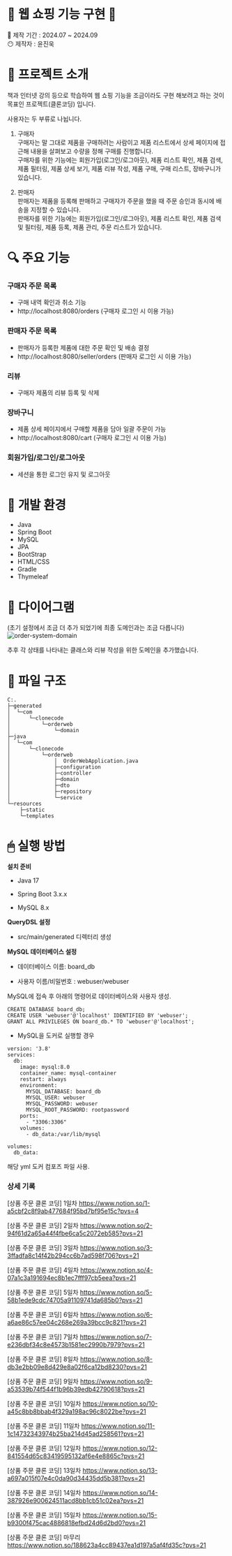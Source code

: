 # 🛒 웹 쇼핑 기능 구현 🛒

📆 제작 기간 : 2024.07 ~ 2024.09  
😶 제작자 : 윤진욱


# 🧩 프로젝트 소개  

책과 인터넷 강의 등으로 학습하여 웹 쇼핑 기능을 조금이라도 구현 해보려고 하는 것이 목표인 프로젝트(클론코딩) 입니다.

사용자는 두 부류로 나뉩니다.
1. 구매자 </br>
   구매자는 말 그대로 제품을 구매하려는 사람이고 제품 리스트에서 상세 페이지에 접근해 내용을 살펴보고 수량을 정해 구매를 진행합니다. </br>
   구매자를 위한 기능에는 회원가입(로그인/로그아웃), 제품 리스트 확인, 제품 검색, 제품 필터링, 제품 상세 보기, 제품 리뷰 작성, 제품 구매, 구매 리스트, 장바구니가 있습니다.
    
2. 판매자 </br>
   판매자는 제품을 등록해 판매하고 구매자가 주문을 했을 때 주문 승인과 동시에 배송을 지정할 수 있습니다. </br>
   판매자를 위한 기능에는 회원가입(로그인/로그아웃), 제품 리스트 확인, 제품 검색 및 필터링, 제품 등록, 제품 관리, 주문 리스트가 있습니다.

# 🔍 주요 기능
### 구매자 주문 목록
* 구매 내역 확인과 취소 기능
* http://localhost:8080/orders (구매자 로그인 시 이용 가능) </br>
### 판매자 주문 목록
* 판매자가 등록한 제품에 대한 주문 확인 및 배송 결정
* http://localhost:8080/seller/orders (판매자 로그인 시 이용 가능) </br>
### 리뷰
* 구매자 제품의 리뷰 등록 및 삭제 </br>
### 장바구니
* 제품 상세 페이지에서 구매할 제품을 담아 일괄 주문이 가능
* http://localhost:8080/cart (구매자 로그인 시 이용 가능) </br>
### 회원가입/로그인/로그아웃
* 세션을 통한 로그인 유지 및 로그아웃


# 🔧 개발 환경
* Java   </br>
* Spring Boot </br>
* MySQL </br>
* JPA </br>
* BootStrap </br>
* HTML/CSS </br>
* Gradle </br>
* Thymeleaf </br>

# 📝 다이어그램
(초기 설정에서 조금 더 추가 되었기에 최종 도메인과는 조금 다릅니다)
![order-system-domain](https://github.com/user-attachments/assets/397ab660-1a29-4169-b6fb-e01947dc4e07)   

추후 각 상태를 나타내는 클래스와 리뷰 작성을 위한 도메인을 추가했습니다.   

# 📁 파일 구조
```
C:.
├─generated
│  └─com
│      └─clonecode
│          └─orderweb
│              └─domain             
├─java
│  └─com
│      └─clonecode
│          └─orderweb
│              │  OrderWebApplication.java
│              ├─configuration
│              ├─controller
│              ├─domain
│              ├─dto
│              ├─repository
│              └─service              
└─resources
    ├─static      
    └─templates
```
       

# 🖱 실행 방법
**설치 준비**
* Java 17  

* Spring Boot 3.x.x  

* MySQL 8.x  

**QueryDSL 설정**   </br>
* src/main/generated 디렉터리 생성   

**MySQL 데이터베이스 설정**  
+ 데이터베이스 이름: board_db  

+ 사용자 이름/비밀번호 : webuser/webuser  

MySQL에 접속 후 아래의 명령어로 데이터베이스와 사용자 생성.
```
CREATE DATABASE board_db;  
CREATE USER 'webuser'@'localhost' IDENTIFIED BY 'webuser';  
GRANT ALL PRIVILEGES ON board_db.* TO 'webuser'@'localhost';
```

* MySQL을 도커로 실행할 경우
```
version: '3.8'
services:
  db:
    image: mysql:8.0
    container_name: mysql-container
    restart: always
    environment:
      MYSQL_DATABASE: board_db
      MYSQL_USER: webuser
      MYSQL_PASSWORD: webuser
      MYSQL_ROOT_PASSWORD: rootpassword
    ports:
      - "3306:3306"
    volumes:
      - db_data:/var/lib/mysql

volumes:
  db_data:
```
  해당 yml 도커 컴포즈 파일 사용.


### 상세 기록  

[상품 주문 클론 코딩] 1일차 https://www.notion.so/1-a5cbf2c8f9ab477684f95bd7bf95e15c?pvs=4

[상품 주문 클론 코딩] 2일차 https://www.notion.so/2-94f61d2a65a44f4fbe6ca5c2072eb585?pvs=21

[상품 주문 클론 코딩] 3일차 https://www.notion.so/3-3ffadfa8c14f42b294cc6b7ad598f706?pvs=21

[상품 주문 클론 코딩] 4일차 https://www.notion.so/4-07a1c3a191694ec8b1ec7fff97cb5eea?pvs=21

[상품 주문 클론 코딩] 5일차 https://www.notion.so/5-58b1ede9cdc74705a91109741da685b0?pvs=21

[상품 주문 클론 코딩] 6일차 https://www.notion.so/6-a6ae86c57ee04c268e269a39bcc9c821?pvs=21

[상품 주문 클론 코딩] 7일차 https://www.notion.so/7-e236dbf34c8e4573b1581ec2990b7979?pvs=21

[상품 주문 클론 코딩] 8일차 https://www.notion.so/8-db3e2bb09e8d429e8a02f6ca12bd8230?pvs=21

[상품 주문 클론 코딩] 9일차 https://www.notion.so/9-a53539b74f544f1b96b39edb42790618?pvs=21

[상품 주문 클론 코딩] 10일차 https://www.notion.so/10-a45c8bb8bbab4f329a198ac96c8022be?pvs=21

[상품 주문 클론 코딩] 11일차 https://www.notion.so/11-1c14732343974b25ba214d45ad258561?pvs=21

[상품 주문 클론 코딩] 12일차 https://www.notion.so/12-841554d65c83419595132af6e4e8865c?pvs=21

[상품 주문 클론 코딩] 13일차 https://www.notion.so/13-a697a015f07e4c0da90d34435dd5b381?pvs=21

[상품 주문 클론 코딩] 14일차 https://www.notion.so/14-387926e900624511acd8bb1cb51c02ea?pvs=21

[상품 주문 클론 코딩] 15일차 https://www.notion.so/15-b9300f475cac4886818efbd24d6d2bd0?pvs=21

[상품 주문 클론 코딩] 마무리 https://www.notion.so/188623a4cc89437ea1d197a5af4fd35c?pvs=21  











